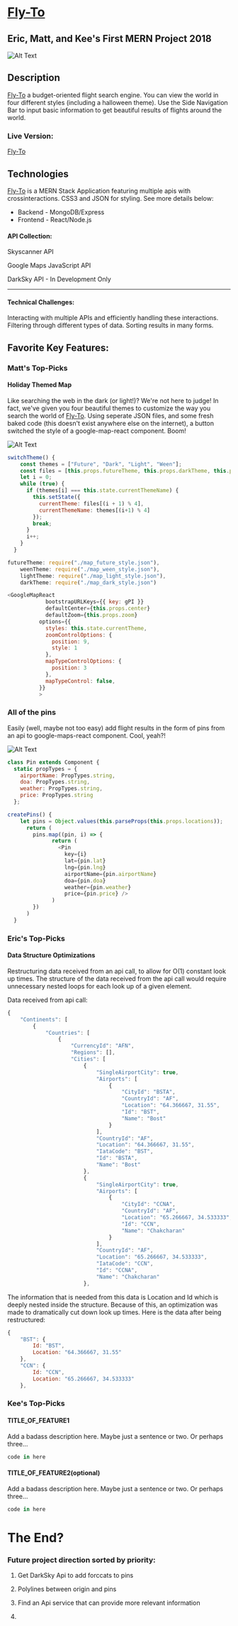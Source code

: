 # [Fly-To](https://)
## Eric, Matt, and Kee's First MERN Project 2018

![Alt Text](https://media.giphy.com/media/xjywsFbxJQLwpXB70n/giphy.gif)

## Description
[Fly-To](http://fly-to.wiki) a budget-oriented flight search engine. You can view the world in four different styles (including a halloween theme). Use the Side Navigation Bar to input basic information to get beautiful results of flights around the world.

### Live Version:
[Fly-To](http://fly-to.wiki)

## Technologies

[Fly-To](http://fly-to.wiki) is a MERN Stack Application featuring multiple apis with crossinteractions. CSS3 and JSON for styling. See more details below:

* Backend  - MongoDB/Express
* Frontend  - React/Node.js

#### API Collection:
Skyscanner API 

Google Maps JavaScript API

DarkSky API - In Development Only

---

#### Technical Challenges:
Interacting with multiple APIs and efficiently handling these interactions.
Filtering through different types of data. Sorting results in many forms.

## Favorite Key Features:

### Matt's Top-Picks

#### Holiday Themed Map

Like searching the web in the dark (or light!)? We're not here to judge! In fact, we've given you four beautiful themes to customize the way you search the world of [Fly-To](http://fly-to.wiki). Using seperate JSON files, and some fresh baked code (this doesn't exist anywhere else on the internet), a button switched the style of a google-map-react component. Boom!

![Alt Text](https://media.giphy.com/media/4Ngoj4WmAZcEjgpFgc/giphy.gif)

```js
switchTheme() {
    const themes = ["Future", "Dark", "Light", "Ween"];
    const files = [this.props.futureTheme, this.props.darkTheme, this.props.lightTheme, this.props.weenTheme];
    let i = 0;
    while (true) {
      if (themes[i] === this.state.currentThemeName) {
        this.setState({
          currentTheme: files[(i + 1) % 4],
          currentThemeName: themes[(i+1) % 4]
        });
        break;
      }
      i++;
    }
  }
```
```js
futureTheme: require("./map_future_style.json"),
    weenTheme: require("./map_ween_style.json"),
    lightTheme: require("./map_light_style.json"),
    darkTheme: require("./map_dark_style.json")
```

```js
<GoogleMapReact
            bootstrapURLKeys={{ key: gPI }}
            defaultCenter={this.props.center}
            defaultZoom={this.props.zoom}
          options={{
            styles: this.state.currentTheme,
            zoomControlOptions: {
              position: 9,
              style: 1
            },
            mapTypeControlOptions: {
              position: 3
            },
            mapTypeControl: false,
          }}
          >
```

### All of the pins

Easily (well, maybe not too easy) add flight results in the form of pins from an api to google-maps-react component. Cool, yeah?!

![Alt Text](https://media.giphy.com/media/YWoAZOOliTEguDf0xU/giphy.gif)

```js
class Pin extends Component {
  static propTypes = {
    airportName: PropTypes.string,
    doa: PropTypes.string,
    weather: PropTypes.string,
    price: PropTypes.string
  };
```
```js
createPins() {
    let pins = Object.values(this.parseProps(this.props.locations));
      return (
        pins.map((pin, i) => {
              return (
                <Pin
                  key={i}
                  lat={pin.lat}
                  lng={pin.lng}
                  airportName={pin.airportName}
                  doa={pin.doa}
                  weather={pin.weather}
                  price={pin.price} />
              )
        })
      )
  }
```

### Eric's Top-Picks

#### Data Structure Optimizations

Restructuring data received from an api call, to allow for O(1) constant look up times. The structure of the data received from the api call would require unnecessary nested loops for each look up of a given element.

<!-- ![Alt Text](make a gif and paste the link here, see examples above) -->
Data received from api call:
```js
{
    "Continents": [
        {
            "Countries": [
                {
                    "CurrencyId": "AFN",
                    "Regions": [],
                    "Cities": [
                        {
                            "SingleAirportCity": true,
                            "Airports": [
                                {
                                    "CityId": "BSTA",
                                    "CountryId": "AF",
                                    "Location": "64.366667, 31.55",
                                    "Id": "BST",
                                    "Name": "Bost"
                                }
                            ],
                            "CountryId": "AF",
                            "Location": "64.366667, 31.55",
                            "IataCode": "BST",
                            "Id": "BSTA",
                            "Name": "Bost"
                        },
                        {
                            "SingleAirportCity": true,
                            "Airports": [
                                {
                                    "CityId": "CCNA",
                                    "CountryId": "AF",
                                    "Location": "65.266667, 34.533333",
                                    "Id": "CCN",
                                    "Name": "Chakcharan"
                                }
                            ],
                            "CountryId": "AF",
                            "Location": "65.266667, 34.533333",
                            "IataCode": "CCN",
                            "Id": "CCNA",
                            "Name": "Chakcharan"
                        },
```
The information that is needed from this data is Location and Id which is deeply nested inside the structure.
Because of this, an optimization was made to dramatically cut down look up times.
Here is the data after being restructured:
```js
{
    "BST": {
        Id: "BST",
        Location: "64.366667, 31.55"
    },
    "CCN": {
        Id: "CCN",
        Location: "65.266667, 34.533333"
    },
```



### Kee's Top-Picks

#### TITLE_OF_FEATURE1

Add a badass description here. Maybe just a sentence or two. Or perhaps three...

<!-- ![Alt Text](make a gif and paste the link here, see examples above) -->

```js
code in here
```
#### TITLE_OF_FEATURE2(optional)

Add a badass description here. Maybe just a sentence or two. Or perhaps three...

<!-- ![Alt Text](make a gif and paste the link here, see examples above) -->

```js
code in here
```

# The End?


### Future project direction sorted by priority:

1. Get DarkSky Api to add forccats to pins

2. Polylines between origin and pins

3. Find an Api service that can provide more relevant information

4. 
